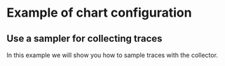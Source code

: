 # Example of chart configuration

## Use a sampler for collecting traces

In this example we will show you how to sample traces with the collector.
